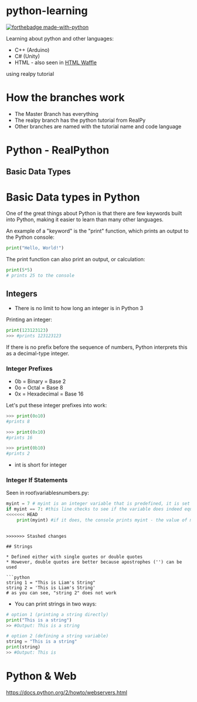 # python-learning
[![forthebadge made-with-python](http://ForTheBadge.com/images/badges/made-with-python.svg)](https://www.python.org/)

Learning about python and other languages:

* C++ (Arduino)
* C# (Unity)
* HTML - also seen in [HTML Waffle](http://github.com/acord-robotics/html-waffle)


using realpy tutorial

# How the branches work
* The Master Branch has everything
* The realpy branch has the python tutorial from RealPy
* Other branches are named with the tutorial name and code language



# Python - RealPython

## Basic Data Types

# Basic Data types in Python

One of the great things about Python is that there are few keywords built into Python, making it easier to learn than many other languages. 

An example of a "keyword"  is the "print" function, which prints an output to the Python console:

```python
print("Hello, World!")
```

The print function can also print an output, or calculation:

```python
print(5*5)
# prints 25 to the console
```

## Integers

- There is no limit to how long an integer is in Python 3

Printing an integer: 

```python
print(123123123)
>>> #prints 123123123
```

If there is no prefix before the sequence of numbers, Python interprets this as a decimal-type integer.

### Integer Prefixes

- 0b = Binary = Base 2
- 0o = Octal = Base 8
- 0x = Hexadecimal = Base 16

Let's put these integer prefixes into work:

```python
>>> print(0o10)
#prints 8

>>> print(0x10)
#prints 16

>>> print(0b10)
#prints 2
```



- int is short for integer



### Integer If Statements

Seen in root\variablesnumbers.py:

```python
myint = 7 # myint is an integer variable that is predefined, it is set to the value of 7
if myint == 7: #this line checks to see if the variable does indeed equal 7
<<<<<<< HEAD
    print(myint) #if it does, the console prints myint - the value of mmyint, if it was print("myint") the console would print "myint" rather than its value
 
```

```
>>>>>>> Stashed changes

## Strings

* Defined either with single quotes or double quotes
* However, double quotes are better because apostrophes ('') can be used

​```python
string 1 = "This is Liam's String"
string 2 = 'This is Liam's String'
# as you can see, "string 2" does not work
```

- You can print strings in two ways:

```python
# option 1 (printing a string directly)
print("This is a string")
>> #Output: This is a string

# option 2 (defining a string variable)
string = "This is a string"
print(string)
>> #Output: This is
```

# Python & Web
https://docs.python.org/2/howto/webservers.html
